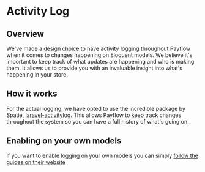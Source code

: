 # Activity Log

## Overview

We've made a design choice to have activity logging throughout Payflow when it comes to changes happening on Eloquent models. We believe it's important to keep track of what updates are happening and who is making them. It allows us to provide you with an invaluable insight into what's happening in your store.

## How it works

For the actual logging, we have opted to use the incredible package by Spatie, [laravel-activitylog](https://spatie.be/docs/laravel-activitylog). This allows Payflow to keep track changes throughout the system so you can have a full history of what's going on.

## Enabling on your own models

If you want to enable logging on your own models you can simply [follow the guides on their website](https://spatie.be/docs/laravel-activitylog)
